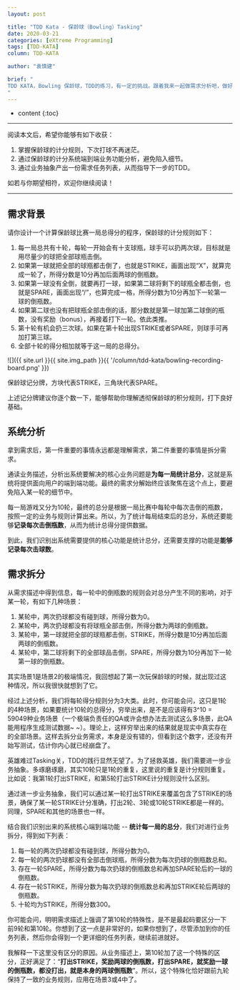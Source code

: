 ```yaml
---
layout: post

title: "TDD Kata - 保龄球（Bowling）Tasking"
date: 2020-03-21
categories: [eXtreme Programming]
tags: [TDD-KATA]
column: TDD-KATA

author: "袁慎建"

brief: "
TDD KATA，Bowling 保龄球，TDD的练习，有一定的挑战。跟着我来一起做需求分析吧，做好TDD的第一步 -- Tasking。
"
---
```


* content
{:toc}

---

阅读本文后，希望你能够有如下收获：

1. 掌握保龄球的计分规则，下次打球不再迷茫。
2. 通过保龄球的计分系统端到端业务功能分析，避免陷入细节。
3. 通过业务抽象产出一份需求任务列表，从而指导下一步的TDD。

如若与你期望相符，欢迎你继续阅读！

---

## 需求背景
请你设计一个计算保龄球比赛一局总得分的程序，保龄球的计分规则如下：

1. 每一局总共有十轮，每轮一开始会有十支球瓶，球手可以扔两次球，目标就是用尽量少的球把全部球瓶击倒。
2. 如果第一球就把全部的球瓶都击倒了，也就是STRIKE，画面出现“X”，就算完成一轮了，所得分数是10分再加后面两球的倒瓶数。
3. 如果第一球没有全倒，就要再打一球，如果第二球将剩下的球瓶全都击倒，也就是SPARE，画面出现“/”，也算完成一格，所得分数为10分再加下一轮第一球的倒瓶数。
4. 如果第二球也没有把球瓶全部击倒的话，那分数就是第一球加第二球倒的瓶数，没有奖励（bonus），再接着打下一轮。依此类推。
5. 第十轮有机会扔三次球。如果在第十轮出现STRIKE或者SPARE，则球手可再加打第三球。
6. 全部十轮的得分相加就等于这一局的总得分。


![]({{ site.url }}{{ site.img_path }}{{ '/column/tdd-kata/bowling-recording-board.png' }})

保龄球记分牌，方块代表STRIKE，三角块代表SPARE。

上述记分牌建议你逐个数一下，能够帮助你理解透彻保龄球的积分规则，打下良好基础。


## 系统分析
拿到需求后，第一件重要的事情永远都是理解需求，第二件重要的事情是拆分需求。

通读业务描述，分析出系统要解决的核心业务问题是**为每一局统计总分**，这就是系统将提供面向用户的端到端功能。最终的需求分解始终应该聚焦在这个点上，要避免陷入某一轮的细节中。

每一局游戏又分为10轮，最终的总分是根据一局比赛中每轮中每次击倒的瓶数，按照一定的业务与规则计算出来。所以，为了统计每局结束后的总分，系统还要能够**记录每次击倒瓶数**，从而为统计总得分提供数据。

到此，我们识别出系统需要提供的核心功能是统计总分，还需要支撑的功能是**能够记录每次击球数**。

## 需求拆分

从需求描述中得到信息，每一轮中的倒瓶数的规则会对总分产生不同的影响，对于某一轮，有如下几种场景：

1. 某轮中，两次扔球都没有碰到球，所得分数为0。
2. 某轮中，两次扔球都没有将球瓶全部击倒，所得分数为两球的倒瓶数。
3. 某轮中，第一球就把全部的球瓶都击倒，STRIKE，所得分数是10分再加后面两球的倒瓶数。
4. 某轮中，第二球将剩下的全部球品击倒，SPARE，所得分数为10分再加下一轮第一球的倒瓶数。

其实场景1是场景2的极端情况，我回想起了第一次玩保龄球的时候，就出现过这种情况，所以我很快就想到了它。

经过上述分析，我们将每轮得分规则分为3大类。此时，你可能会问，这只是1轮的4种场景，如果要统计10轮的总得分，穷举出来，是不是应该得有3^10 = 59049种业务场景（一个极端负责任的QA或许会想办法去测试这么多场景，此QA能用程序生成测试数据~ ~）。理论上，这样穷举出来的结果就是现实中真实存在的全部场景。这样去拆分业务需求，本身是没有错的，但看到这个数字，还没有开始写测试，估计你内心就已经崩盘了。

英雄难过Tasking关，TDD的践行显然无望了。为了拯救英雄，我们需要进一步业务抽象。多琢磨琢磨，其实10轮只是1轮的重复，这里说的重复是计分规则重复。比如说：我第1轮打出STRIKE，和第5轮打出STRIKE计分规则没什么区别。

通过进一步业务抽象，我们可以通过某一轮打出STRIKE来覆盖包含了STRIKE的场景，确保了某一轮STRIKE计分准确，打出2轮、3轮或10轮STRIKE都是一样的。同理，SPARE和其他的场景也一样。

结合我们识别出来的系统核心端到端功能 -- **统计每一局的总分**，我们对进行业务拆分，得到如下列表：

1. 每一轮的两次扔球都没有碰到球，所得分数为0。
2. 每一轮的两次扔球都没有全部击倒球瓶，所得分数为每次扔球的倒瓶数总和。
3. 存在一轮SPARE，所得分数为每次扔球的倒瓶数总和再加SPARE轮后的一球的倒瓶数。
4. 存在一轮STRIKE，所得分数为每次扔球的倒瓶数总和再加STRIKE轮后两球的倒瓶数。
5. 十轮均为STRIKE，所得分数300。

你可能会问，明明需求描述上强调了第10轮的特殊性，是不是最起码要区分一下前9轮和第10轮。你想到了这一点是非常好的，如果你想到了，尽管添加到你的任务列表，然后你会得到一个更详细的任务列表，继续前进就好。

我解释一下这里没有区分的原因。从业务描述上，第10轮加了这一个特殊的区分，正好满足了：“**打出STRIKE，奖励两球的倒瓶数，打出SPARE，就奖励一球的倒瓶数，都没打出，就是本身的两球倒瓶数**”。所以，这个特殊化恰好跟前九轮保持了一致的业务规则，应用在场景3或4中了。

